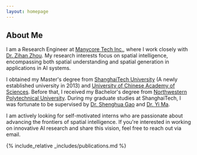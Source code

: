 ```yaml
---
layout: homepage
---
```


## About Me

I am a Research Engineer at [Manycore Tech Inc.](https://www.manycoretech.com), where I work closely with [Dr.&nbsp;Zihan Zhou](https://zihan-z.github.io). My research interests focus on spatial intelligence, encompassing both spatial understanding and spatial generation in applications in AI systems.

I obtained my Master's degree from [ShanghaiTech University](http://www.shanghaitech.edu.cn) (A newly established university in 2013) and [University of Chinese Academy of Sciences](https://www.ucas.edu.cn). Before that, I received my Bachelor's degree from [Northwestern Polytechnical University](http://www.nwpu.edu.cn). During my graduate studies at ShanghaiTech, I was fortunate to be supervised by [Dr.&nbsp;Shenghua Gao](https://cs.hku.hk/people/academic-staff/gaosh) and [Dr.&nbsp;Yi Ma](https://people.eecs.berkeley.edu/~yima/).

I am actively looking for self-motivated interns who are passionate about advancing the frontiers of spatial intelligence. If you're interested in working on innovative AI research and share this vision, feel free to reach out via email.

{% include_relative _includes/publications.md %}
